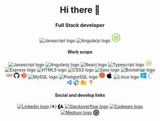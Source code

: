 <h1 align="center">Hi there 👋</h1>
<h3 align="center">Full Stack developer</h3>
<p align="center">
<img src="https://github.com/DOligex/devicon/blob/master/icons/javascript/javascript-original.svg" title="Javascript" alt="Javascript logo" width="30" height="30"/> 
<img src="https://github.com/DOligex/devicon/blob/master/icons/angularjs/angularjs-original.svg" title="Angular" alt="Angularjs logo" width="30" height="30"/> 
<img src="https://raw.githubusercontent.com/devicons/devicon/0d6c64dbbf311879f7d563bfc3ccf559f9ed111c/icons/nodejs/nodejs-original.svg" title="NodeJS" alt="nodejs logo" width="30" height="30"/>
</p>



<h4 align="center">Work scope</h4>
<p align="center">
<img src="https://github.com/DOligex/devicon/blob/master/icons/javascript/javascript-original.svg" title="Javascript" alt="Javascript logo" width="20" height="20"/> 
<img src="https://github.com/DOligex/devicon/blob/master/icons/angularjs/angularjs-original.svg" title="Angular" alt="Angularjs logo" width="20" height="20"/>
<img src="https://github.com/DOligex/devicon/blob/master/icons/react/react-original.svg" title="React" alt="React logo" width="20" height="20"/>
<img src="https://github.com/DOligex/devicon/blob/master/icons/typescript/typescript-original.svg" title="Typescript" alt="Typescript logo" width="20" height="20"/> 
<img src="https://raw.githubusercontent.com/devicons/devicon/0d6c64dbbf311879f7d563bfc3ccf559f9ed111c/icons/nodejs/nodejs-original.svg" title="NodeJS" alt="nodejs logo" width="20" height="20"/>
<img src="https://github.com/DOligex/devicon/blob/master/icons/express/express-original-wordmark.svg" title="Express" alt="Express logo" width="20" height="20"/>
<img src="https://github.com/DOligex/devicon/blob/master/icons/html5/html5-original.svg" title="HTML5" alt="HTML5 logo" width="20" height="20"/> 
<img src="https://github.com/DOligex/devicon/blob/master/icons/css3/css3-original.svg" title="CSS3" alt="CSS3 logo" width="20" height="20"/> 
<img src="https://github.com/DOligex/devicon/blob/master/icons/sass/sass-original.svg" title="Sass" alt="Sass logo" width="20" height="20"/> 
<img src="https://github.com/DOligex/devicon/blob/master/icons/bootstrap/bootstrap-plain.svg" title="Bootstrap" alt="Bootstrap logo" width="20" height="20"/> 
<img src="https://raw.githubusercontent.com/devicons/devicon/0d6c64dbbf311879f7d563bfc3ccf559f9ed111c/icons/npm/npm-original-wordmark.svg" title="NPM" alt="npm logo" width="20" height="20"/> 
<img src="https://raw.githubusercontent.com/devicons/devicon/0d6c64dbbf311879f7d563bfc3ccf559f9ed111c/icons/github/github-original.svg" title="Github" alt="github logo" width="20" height="20"/> 
<img src="https://raw.githubusercontent.com/devicons/devicon/0d6c64dbbf311879f7d563bfc3ccf559f9ed111c/icons/git/git-original.svg" title="Git" alt="git logo" width="20" height="20"/> 
<img src="https://github.com/DOligex/devicon/blob/master/icons/mysql/mysql-original.svg" title="MySQL" alt="MySQL logo" width="20" height="20"/> 
<img src="https://github.com/DOligex/devicon/blob/master/icons/postgresql/postgresql-plain.svg" title="PostgreSQL" alt="PostgreSQL logo" width="20" height="20"/> 
<img src="https://raw.githubusercontent.com/DOligex/devIcons/565d64c36c51fe277b4890b3a4c1f17686355123/postman.svg" title="Postman" alt="Postman logo" width="20">
<img src="https://raw.githubusercontent.com/devicons/devicon/0d6c64dbbf311879f7d563bfc3ccf559f9ed111c/icons/apple/apple-original.svg" title="Mac" alt="Apple logo" width="20" height="20"/>
<img src="https://github.com/DOligex/devicon/blob/master/icons/linux/linux-original.svg" title="Linux" alt="Linux logo" width="20" height="20"/> 
<img src="https://raw.githubusercontent.com/devicons/devicon/0d6c64dbbf311879f7d563bfc3ccf559f9ed111c/icons/windows8/windows8-original.svg" title="Windows" alt="Windows logo" width="20" height="20"/>
<img src="https://raw.githubusercontent.com/devicons/devicon/0d6c64dbbf311879f7d563bfc3ccf559f9ed111c/icons/ssh/ssh-original.svg" title="ssh" alt="ssh logo" width="20" height="20"/>
<img src="https://raw.githubusercontent.com/PKief/vscode-material-icon-theme/36c6d3ef63c06fe942b62da9303b559d8b4535b3/icons/vscode.svg" title="VSCode" alt="VSCode logo" width="20" height="20"/>
<img src="https://raw.githubusercontent.com/devicons/devicon/0d6c64dbbf311879f7d563bfc3ccf559f9ed111c/icons/slack/slack-original.svg" title="Slack" alt="Slack logo" width="20" height="20"/>
<img src="https://raw.githubusercontent.com/DOligex/devIcons/565d64c36c51fe277b4890b3a4c1f17686355123/firebase.svg" title="Firebase" alt="Firebase logo" width="20" height="20"/>
<img src="https://raw.githubusercontent.com/DOligex/devIcons/master/caprover.png" title="Caprover" alt="Caprover logo" width="20" height="20"/>
</p>

<h4 align="center">Social and develop links</h4>
<p align="center">
<a href="https://linkedin.com/in/odarbonville" target="blank"><img align="center" src="https://cdn.jsdelivr.net/npm/simple-icons@3.0.1/icons/linkedin.svg" title="Linkedin" alt="Linkedin logo" height="20" width="20" /></a>
<a href="https://www.freecodecamp.org/doligex" target="blank"><img align="center" src="https://raw.githubusercontent.com/DOligex/devIcons/565d64c36c51fe277b4890b3a4c1f17686355123/freecodecamp.svg" title="freeCodeCamp" alt="freeCodeCamp logo" height="20" width="20" /></a>
<a href="https://www.udemy.com/user/olivier-darbonville/" target="blank"><img align="center" src="https://raw.githubusercontent.com/DOligex/devIcons/565d64c36c51fe277b4890b3a4c1f17686355123/udemy.svg" title="Udemy" alt="Udemy logo" height="20" width="20" /></a>
<a href="https://stackoverflow.com/users/14022269" target="blank"><img align="center" src="https://cdn.jsdelivr.net/npm/simple-icons@3.0.1/icons/stackoverflow.svg" title="Stackoverflow" alt="Stackoverflow logo" height="20" width="20" /></a>
<a href="https://codepen.io/Nounours" target="blank"><img align="center" src="https://cdn.jsdelivr.net/npm/simple-icons@3.0.1/icons/codepen.svg" title="Codepen" alt="Codepen logo" height="20" width="20" /></a>
<a href="https://medium.com/@odarbonville" target="blank"><img align="center" src="https://cdn.jsdelivr.net/npm/simple-icons@3.0.1/icons/medium.svg" title="Medium" alt="Medium logo" height="20" width="20" /></a>
<a href="https://www.codewars.com/users/DOligex" target="blank"><img align="center" src="https://raw.githubusercontent.com/DOligex/devIcons/565d64c36c51fe277b4890b3a4c1f17686355123/codewars.svg" title="Codewars" alt="Codewars logo" height="20" width="20" /></a>
</p>
